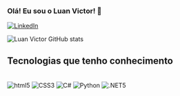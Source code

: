 ### Olá! Eu sou o Luan Victor! 👋


[![LinkedIn](https://img.shields.io/badge/LinkedIn-0077B5?style=for-the-badge&logo=linkedin&logoColor=white)](https://www.linkedin.com/in/luan-v%C3%ADctor-b84248221)

![Luan Victor GitHub stats](https://github-readme-stats.vercel.app/api?username=LuanME&show_icons=true&theme=dracula)

## Tecnologias que tenho conhecimento

<div style="display: inline_block"><br/>
  <img align="center" alt="html5"src="https://img.shields.io/badge/HTML5-E34F26?style=for-the-badge&logo=html5&logoColor=white"/>
  <img align="center" alt="CSS3" src="https://img.shields.io/badge/CSS3-1572B6?style=for-the-badge&logo=css3&logoColor=white"/>
  <img align="center" alt="C#"src="https://img.shields.io/badge/C%23-239120?style=for-the-badge&logo=c-sharp&logoColor=white"/>
  <img align="center" alt="Python"src="https://img.shields.io/badge/Python-14354C?style=for-the-badge&logo=python&logoColor=white"/>
  <img align="center" alt=".NET5"src="https://img.shields.io/badge/.NET-5C2D91?style=for-the-badge&logo=.net&logoColor=white"/>
</div>

